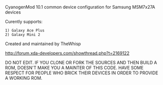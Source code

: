 CyanogenMod 10.1 common device configuration for Samsung MSM7x27A devices

Curently supports:

	1) Galaxy Ace Plus
	2) Galaxy Mini 2

Created and maintained by TheWhisp

http://forum.xda-developers.com/showthread.php?t=2169122

DO NOT EDIT. IF YOU CLONE OR FORK THE SOURCES AND THEN BUILD A ROM, DOESN'T MAKE YOU A MAINTER OF THIS CODE.
HAVE SOME RESPECT FOR PEOPLE WHO BRICK THEIR DEVICES IN ORDER TO PROVIDE A WORKING ROM.
